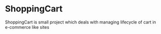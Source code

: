 # ShoppingCart
ShoppingCart is small project which deals with managing lifecycle of cart in e-commerce like sites
